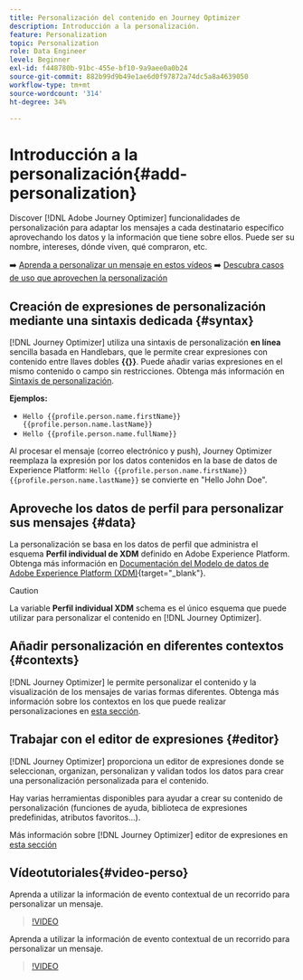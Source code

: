 ```yaml
---
title: Personalización del contenido en Journey Optimizer
description: Introducción a la personalización.
feature: Personalization
topic: Personalization
role: Data Engineer
level: Beginner
exl-id: f448780b-91bc-455e-bf10-9a9aee0a0b24
source-git-commit: 882b99d9b49e1ae6d0f97872a74dc5a8a4639050
workflow-type: tm+mt
source-wordcount: '314'
ht-degree: 34%

---
```


# Introducción a la personalización{#add-personalization}

Discover [!DNL Adobe Journey Optimizer] funcionalidades de personalización para adaptar los mensajes a cada destinatario específico aprovechando los datos y la información que tiene sobre ellos. Puede ser su nombre, intereses, dónde viven, qué compraron, etc.

➡️ [Aprenda a personalizar un mensaje en estos vídeos](#video-perso)
➡️ [Descubra casos de uso que aprovechen la personalización](personalization-use-case.md)

## Creación de expresiones de personalización mediante una sintaxis dedicada {#syntax}

[!DNL Journey Optimizer] utiliza una sintaxis de personalización **en línea** sencilla basada en Handlebars, que le permite crear expresiones con contenido entre llaves dobles **{{}}**. Puede añadir varias expresiones en el mismo contenido o campo sin restricciones. Obtenga más información en [Sintaxis de personalización](personalization-syntax.md).

**Ejemplos:**

* `Hello {{profile.person.name.firstName}} {{profile.person.name.lastName}}`
* `Hello {{profile.person.name.fullName}}`

Al procesar el mensaje (correo electrónico y push), Journey Optimizer reemplaza la expresión por los datos contenidos en la base de datos de Experience Platform:  `Hello {{profile.person.name.firstName}} {{profile.person.name.lastName}}` se convierte en &quot;Hello John Doe&quot;.

## Aproveche los datos de perfil para personalizar sus mensajes {#data}

La personalización se basa en los datos de perfil que administra el esquema **Perfil individual de XDM** definido en Adobe Experience Platform. Obtenga más información en [Documentación del Modelo de datos de Adobe Experience Platform (XDM)](https://experienceleague.adobe.com/docs/experience-platform/xdm/home.html?lang=es){target=&quot;_blank&quot;}.

>[!CAUTION]
>La variable **Perfil individual XDM** schema es el único esquema que puede utilizar para personalizar el contenido en [!DNL Journey Optimizer].

## Añadir personalización en diferentes contextos {#contexts}

[!DNL Journey Optimizer] le permite personalizar el contenido y la visualización de los mensajes de varias formas diferentes. Obtenga más información sobre los contextos en los que puede realizar personalizaciones en [esta sección](personalization-contexts.md).

## Trabajar con el editor de expresiones {#editor}

[!DNL Journey Optimizer] proporciona un editor de expresiones donde se seleccionan, organizan, personalizan y validan todos los datos para crear una personalización personalizada para el contenido.

Hay varias herramientas disponibles para ayudar a crear su contenido de personalización (funciones de ayuda, biblioteca de expresiones predefinidas, atributos favoritos...).

Más información sobre [!DNL Journey Optimizer] editor de expresiones en [esta sección](personalization-build-expressions.md)

## Vídeotutoriales{#video-perso}

Aprenda a utilizar la información de evento contextual de un recorrido para personalizar un mensaje.

>[!VIDEO](https://video.tv.adobe.com/v/334165?quality=12)

Aprenda a utilizar la información de evento contextual de un recorrido para personalizar un mensaje.

>[!VIDEO](https://video.tv.adobe.com/v/334078?quality=12)
